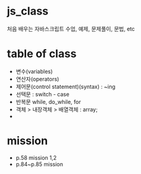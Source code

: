 # js_class
처음 배우는 자바스크립트 수업, 예제, 문제풀이, 문법, etc

# table of class
- 변수(variables)
- 연산자(operators)
- 제어문(control statement)(syntax) : ~ing
- 선택문 : switch - case
- 반복문 while, do_while, for
- 객체 > 내장객체 > 배열객체 : array;
- 

# mission
- p.58 mission 1,2
- p.84~p.85 mission